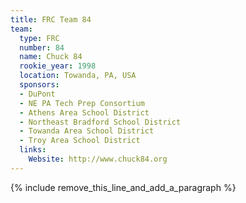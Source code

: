 ```yaml
---
title: FRC Team 84
team:
  type: FRC
  number: 84
  name: Chuck 84
  rookie_year: 1998
  location: Towanda, PA, USA
  sponsors:
  - DuPont
  - NE PA Tech Prep Consortium
  - Athens Area School District
  - Northeast Bradford School District
  - Towanda Area School District
  - Troy Area School District
  links:
    Website: http://www.chuck84.org
---
```


{% include remove_this_line_and_add_a_paragraph %}